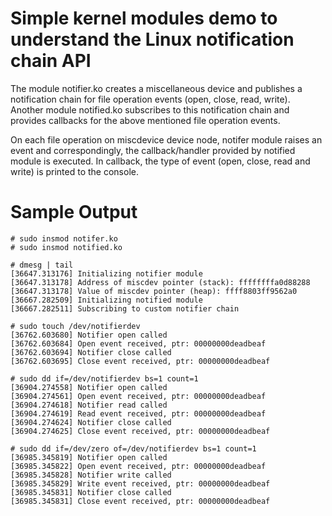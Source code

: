 Simple kernel modules demo to understand the Linux notification chain API
=========================================================================

The module notifier.ko creates a miscellaneous device and publishes a notification chain 
for file operation events (open, close, read, write). Another module notified.ko subscribes
to this notification chain and provides callbacks for the above mentioned file operation
events. 

On each file operation on miscdevice device node, notifer module raises an event and correspondingly,
the callback/handler provided by notified module is executed. In callback, the type of event
(open, close, read and write) is printed to the console.

Sample Output
=============
```
# sudo insmod notifer.ko 
# sudo insmod notified.ko 

# dmesg | tail
[36647.313176] Initializing notifier module 
[36647.313178] Address of miscdev pointer (stack): ffffffffa0d88288 
[36647.313178] Value of miscdev pointer (heap): ffff8803ff9562a0 
[36667.282509] Initializing notified module 
[36667.282511] Subscribing to custom notifier chain

# sudo touch /dev/notifierdev
[36762.603680] Notifier open called 
[36762.603684] Open event received, ptr: 00000000deadbeaf 
[36762.603694] Notifier close called 
[36762.603695] Close event received, ptr: 00000000deadbeaf

# sudo dd if=/dev/notifierdev bs=1 count=1
[36904.274558] Notifier open called 
[36904.274561] Open event received, ptr: 00000000deadbeaf 
[36904.274618] Notifier read called 
[36904.274619] Read event received, ptr: 00000000deadbeaf 
[36904.274624] Notifier close called 
[36904.274625] Close event received, ptr: 00000000deadbeaf

# sudo dd if=/dev/zero of=/dev/notifierdev bs=1 count=1
[36985.345819] Notifier open called 
[36985.345822] Open event received, ptr: 00000000deadbeaf 
[36985.345828] Notifier write called 
[36985.345829] Write event received, ptr: 00000000deadbeaf 
[36985.345831] Notifier close called 
[36985.345831] Close event received, ptr: 00000000deadbeaf
```
